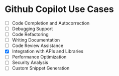 # Github Copilot Use Cases


- [ ] Code Completion and Autocorrection
- [ ] Debugging Support
- [ ] Code Refactoring
- [ ] Writing Documentation
- [ ] Code Review Assistance
- [x] Integration with APIs and Libraries
- [ ] Performance Optimization
- [ ] Security Analysis
- [ ] Custom Snippet Generation

